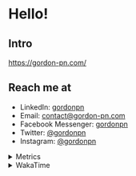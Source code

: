# Hello!

## Intro

<https://gordon-pn.com/>

## Reach me at

- LinkedIn: [gordonpn](https://www.linkedin.com/in/gordonpn/)
- Email: [contact@gordon-pn.com](mailto:contact@gordon-pn.com)
- Facebook Messenger: [gordonpn](https://www.messenger.com/t/Gordonpn)
- Twitter: [@gordonpn](https://twitter.com/Gordonpn)
- Instagram: [@gordonpn](https://www.instagram.com/gordonpn/)

<details>
  <summary>Metrics</summary>

  <img align="center" src="https://github.com/gordonpn/gordonpn/blob/master/github-metrics.svg" alt="GitHub Metrics">

</details>

<details>
  <summary>WakaTime</summary>

  <!--START_SECTION:waka-->
📊 **This Week I Spent My Time On** 

```text
💬 Programming Languages: 
Java                     25 hrs 30 mins      ███████████░░░░░░░░░░░░░░   45.35 % 
Other                    16 hrs 19 mins      ███████░░░░░░░░░░░░░░░░░░   29.03 % 
Brazil Dependency Config 5 hrs 9 mins        ██░░░░░░░░░░░░░░░░░░░░░░░   09.17 % 
XML                      2 hrs 26 mins       █░░░░░░░░░░░░░░░░░░░░░░░░   04.34 % 
Bash                     1 hr 18 mins        █░░░░░░░░░░░░░░░░░░░░░░░░   02.31 % 

🔥 Editors: 
Chrome                   31 hrs 53 mins      ██████████████░░░░░░░░░░░   56.71 % 
IntelliJ IDEA            10 hrs 13 mins      █████░░░░░░░░░░░░░░░░░░░░   18.19 % 
iTerm2                   6 hrs 41 mins       ███░░░░░░░░░░░░░░░░░░░░░░   11.90 % 
Slack                    2 hrs 4 mins        █░░░░░░░░░░░░░░░░░░░░░░░░   03.70 % 
VS Code                  1 hr 9 mins         █░░░░░░░░░░░░░░░░░░░░░░░░   02.06 % 
```


 Last Updated on 01/03/2025 16:23:57 UTC
<!--END_SECTION:waka-->
</details>
